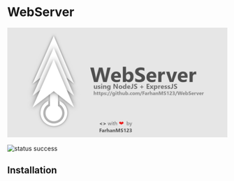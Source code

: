# WebServer

![WebServer](./web/WebServer%20Social%20Preview.png)

![status success](https://img.shields.io/badge/status-success-green)

## Installation